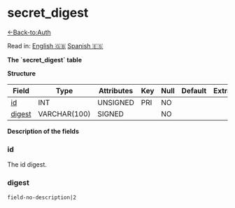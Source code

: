 # secret\_digest

[<-Back-to:Auth](database-auth.md)

Read in: [English :gb:](secret_digest) [Spanish :es:](es/secret_digest)

**The \`secret\_digest\` table**

**Structure**

| Field        | Type         | Attributes | Key | Null | Default | Extra | Comment |
| ------------ | ------------ | ---------- | --- | ---- | ------- | ----- | ------- |
| [id][1]      | INT          | UNSIGNED   | PRI | NO   |         |       |         |
| [digest][2]  | VARCHAR(100) | SIGNED     |     | NO   |         |       |         |

[1]: #id
[2]: #digest

**Description of the fields**

### id

The id digest.

### digest

`field-no-description|2`
